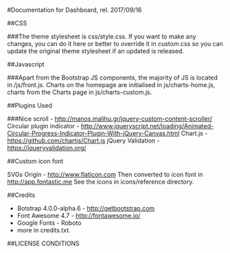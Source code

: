 #Documentation for Dashboard, rel. 2017/09/16




##CSS

###The theme stylesheet is css/style.css. If you want to make any changes, 
you can do it here or better to override it in custom.css so you can update the original theme stylesheet if an updated is released. 

##Javascript

###Apart from the Bootstrap JS components, the majority of JS is located in /js/front.js. 
Charts on the homepage are initialised in js/charts-home.js, charts from the Charts page in js/charts-custom.js. 

##Plugins Used

###Nice scroll - http://manos.malihu.gr/jquery-custom-content-scroller/
Circular plugin indicator - http://www.jqueryscript.net/loading/Animated-Circular-Progress-Indicator-Plugin-With-jQuery-Canvas.html
Chart.js - https://github.com/chartjs/Chart.js
jQuery Validation - https://jqueryvalidation.org/

##Custom icon font

SVGs Origin - http://www.flaticon.com
Then converted to icon font in http://app.fontastic.me
See the icons in icons/reference directory.


##Credits

- Botstrap 4.0.0-alpha.6 - http://getbootstrap.com
- Font Awesome 4.7 - http://fontawesome.io/
- Google Fonts - Roboto
- more in credits.txt.

 ##LICENSE CONDITIONS
